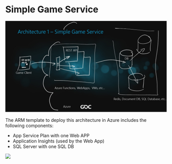 # Simple Game Service

![Architecture Session based Multiplayer](../Images/Architecture%201%20-%20Simple%20Game%20Service.jpg)


The ARM template to deploy this architecture in Azure includes the following components:

* App Service Plan with one Web APP 
* Application Insights (used by the Web App)
* SQL Server with one SQL DB


<a href="https://portal.azure.com/#create/Microsoft.Template/uri/https%3A%2F%2Fraw.githubusercontent.com%2FMicrosoftDX%2FAzureGamingArchitecture%2Fmaster%2FSimpleGameService%2Fazuredeploy.json" target="_blank"><img src="http://azuredeploy.net/deploybutton.png"/></a>
